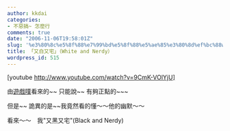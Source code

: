 ```yaml
---
author: kkdai
categories:
- 不惡搞~ 怎麼行
comments: true
date: "2006-11-06T19:58:01Z"
slug: '%e3%80%8c%e5%8f%88%e7%99%bd%e5%8f%88%e5%ae%85%e3%80%8d%ef%bc%88white-and-nerdy%ef%bc%89'
title: 「又白又宅」（White and Nerdy）
wordpress_id: 515
---
```


[youtube http://www.youtube.com/watch?v=9CmK-VOlYjU]

由[遊戲噗](http://www.gameimp.com/)看來的~~ 只能說~~ 有夠正點的~~~

但是~~ 詭異的是~~我竟然看的懂～～他的幽默～～

看來～～　我"又黑又宅"(Black and Nerdy)

